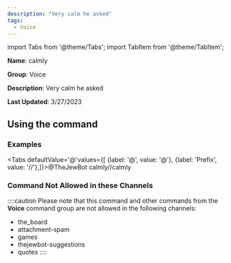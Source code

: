 ```yaml
---
description: "Very calm he asked"
tags:
  - Voice
---
```

import Tabs from '@theme/Tabs';
import TabItem from '@theme/TabItem';

**Name**: calmly

**Group**: Voice

**Description**: Very calm he asked

**Last Updated**: 3/27/2023

## Using the command

### Examples
<Tabs defaultValue='@'values={[ {label: '@', value: '@'}, {label: 'Prefix', value: '//'},]}><TabItem value='@'>@TheJewBot calmly</TabItem><TabItem value='//'>//calmly</TabItem></Tabs>

### Command Not Allowed in these Channels
::::caution Please note that this command and other commands from the **Voice** command group are not allowed in the following channels:
- the_board
- attachment-spam
- games
- thejewbot-suggestions
- quotes
::::